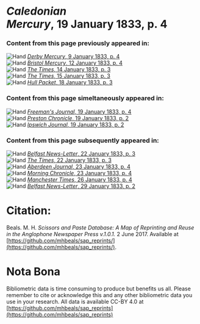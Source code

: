 # *Caledonian Mercury*, 19 January 1833, p. 4  
  
### Content from this page previously appeared in:  
![Hand](http://scissorsandpaste.net/wp-content/uploads/2017/06/smallhandpointer.png) [*Derby Mercury*, 9 January 1833, p. 4](https://mhbeals.github.io/sap_html/Derby-Mercury/Derby-Mercury-9-January-1833-p-4)  
![Hand](http://scissorsandpaste.net/wp-content/uploads/2017/06/smallhandpointer.png) [*Bristol Mercury*, 12 January 1833, p. 4](https://mhbeals.github.io/sap_html/Bristol-Mercury/Bristol-Mercury-12-January-1833-p-4)  
![Hand](http://scissorsandpaste.net/wp-content/uploads/2017/06/smallhandpointer.png) [*The Times*, 14 January 1833, p. 3](https://mhbeals.github.io/sap_html/The-Times/The-Times-14-January-1833-p-3)  
![Hand](http://scissorsandpaste.net/wp-content/uploads/2017/06/smallhandpointer.png) [*The Times*, 15 January 1833, p. 3](https://mhbeals.github.io/sap_html/The-Times/The-Times-15-January-1833-p-3)  
![Hand](http://scissorsandpaste.net/wp-content/uploads/2017/06/smallhandpointer.png) [*Hull Packet*, 18 January 1833, p. 3](https://mhbeals.github.io/sap_html/Hull-Packet/Hull-Packet-18-January-1833-p-3)  
  
### Content from this page simeltaneously appeared in:  
![Hand](http://scissorsandpaste.net/wp-content/uploads/2017/06/smallhandpointer.png) [*Freeman's Journal*, 19 January 1833, p. 4](https://mhbeals.github.io/sap_html/Freeman's-Journal/Freeman's-Journal-19-January-1833-p-4)  
![Hand](http://scissorsandpaste.net/wp-content/uploads/2017/06/smallhandpointer.png) [*Preston Chronicle*, 19 January 1833, p. 2](https://mhbeals.github.io/sap_html/Preston-Chronicle/Preston-Chronicle-19-January-1833-p-2)  
![Hand](http://scissorsandpaste.net/wp-content/uploads/2017/06/smallhandpointer.png) [*Ipswich Journal*, 19 January 1833, p. 2](https://mhbeals.github.io/sap_html/Ipswich-Journal/Ipswich-Journal-19-January-1833-p-2)  
  
### Content from this page subsequently appeared in:  
![Hand](http://scissorsandpaste.net/wp-content/uploads/2017/06/smallhandpointer.png) [*Belfast News-Letter*, 22 January 1833, p. 3](https://mhbeals.github.io/sap_html/Belfast-News-Letter/Belfast-News-Letter-22-January-1833-p-3)  
![Hand](http://scissorsandpaste.net/wp-content/uploads/2017/06/smallhandpointer.png) [*The Times*, 22 January 1833, p. 3](https://mhbeals.github.io/sap_html/The-Times/The-Times-22-January-1833-p-3)  
![Hand](http://scissorsandpaste.net/wp-content/uploads/2017/06/smallhandpointer.png) [*Aberdeen Journal*, 23 January 1833, p. 4](https://mhbeals.github.io/sap_html/Aberdeen-Journal/Aberdeen-Journal-23-January-1833-p-4)  
![Hand](http://scissorsandpaste.net/wp-content/uploads/2017/06/smallhandpointer.png) [*Morning Chronicle*, 23 January 1833, p. 4](https://mhbeals.github.io/sap_html/Morning-Chronicle/Morning-Chronicle-23-January-1833-p-4)  
![Hand](http://scissorsandpaste.net/wp-content/uploads/2017/06/smallhandpointer.png) [*Manchester Times*, 26 January 1833, p. 4](https://mhbeals.github.io/sap_html/Manchester-Times/Manchester-Times-26-January-1833-p-4)  
![Hand](http://scissorsandpaste.net/wp-content/uploads/2017/06/smallhandpointer.png) [*Belfast News-Letter*, 29 January 1833, p. 2](https://mhbeals.github.io/sap_html/Belfast-News-Letter/Belfast-News-Letter-29-January-1833-p-2)  


# Citation: 

Beals. M. H. *Scissors and Paste Database: A Map of Reprinting and Reuse in the Anglophone Newspaper Press v.1.0.1.* 2 June 2017. Available at [https://github.com/mhbeals/sap_reprints/](https://github.com/mhbeals/sap_reprints/). 

# Nota Bona

Bibliometric data is time consuming to produce but benefits us all. Please remember to cite or acknowledge this and any other bibliometric data you use in your research. All data is available CC-BY 4.0 at [https://github.com/mhbeals/sap_reprints](https://github.com/mhbeals/sap_reprints)